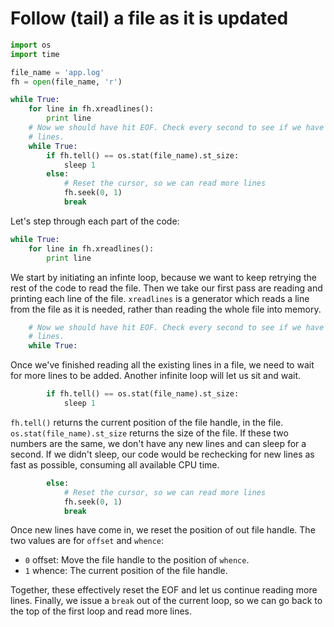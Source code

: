 # Follow (tail) a file as it is updated

```python
import os
import time

file_name = 'app.log'
fh = open(file_name, 'r')

while True:
    for line in fh.xreadlines():
        print line
    # Now we should have hit EOF. Check every second to see if we have new
    # lines.
    while True:
        if fh.tell() == os.stat(file_name).st_size:
            sleep 1
        else:
            # Reset the cursor, so we can read more lines
            fh.seek(0, 1)
            break
```

Let's step through each part of the code:

```python
while True:
    for line in fh.xreadlines():
        print line
```

We start by initiating an infinte loop, because we want to keep retrying the
rest of the code to read the file.
Then we take our first pass are reading and printing each line of the file.
`xreadlines` is a generator which reads a line from the file as it is needed,
rather than reading the whole file into memory.

```python
    # Now we should have hit EOF. Check every second to see if we have new
    # lines.
    while True:
```

Once we've finished reading all the existing lines in a file, we need to wait
for more lines to be added. Another infinite loop will let us sit and wait.

```python
        if fh.tell() == os.stat(file_name).st_size:
            sleep 1
```

`fh.tell()` returns the current position of the file handle, in the file.
`os.stat(file_name).st_size` returns the size of the file.
If these two numbers are the same, we don't have any new lines and can sleep for
a second.
If we didn't sleep, our code would be rechecking for new lines as fast as
possible, consuming all available CPU time.

```python
        else:
            # Reset the cursor, so we can read more lines
            fh.seek(0, 1)
            break
```

Once new lines have come in, we reset the position of out file handle.
The two values are for `offset` and `whence`:

* `0` offset: Move the file handle to the position of `whence`.
* `1` whence: The current position of the file handle.

Together, these effectively reset the EOF and let us continue reading more
lines.
Finally, we issue a `break` out of the current loop, so we can go back to the
top of the first loop and read more lines.
